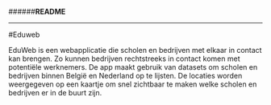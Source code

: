 ######**README**
_________________
#Eduweb

EduWeb is een webapplicatie die scholen en bedrijven met elkaar in contact kan brengen. Zo kunnen bedrijven rechtstreeks in contact komen met potentiële werknemers. De app maakt gebruik van datasets om scholen en bedrijven binnen België en Nederland op te lijsten. De locaties worden weergegeven op een kaartje om snel zichtbaar te maken welke scholen en bedrijven er in de buurt zijn.

